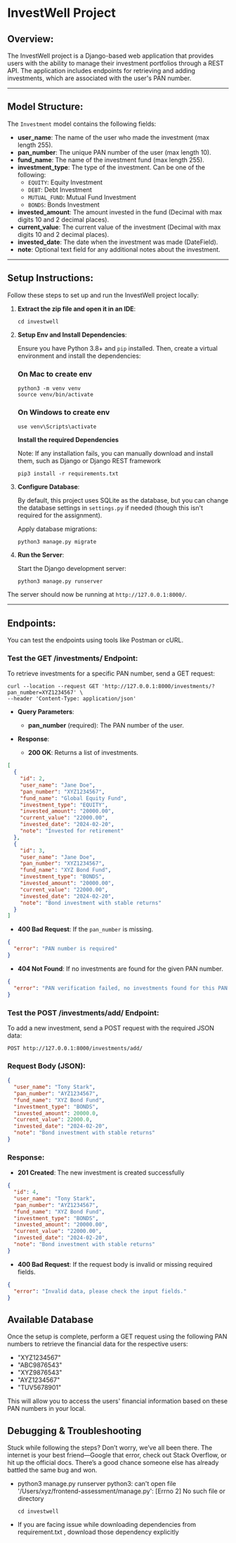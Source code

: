 # InvestWell Project

## Overview:

The InvestWell project is a Django-based web application that provides users with the ability to manage their investment portfolios through a REST API. The application includes endpoints for retrieving and adding investments, which are associated with the user's PAN number.

---

## Model Structure:

The `Investment` model contains the following fields:

- **user_name**: The name of the user who made the investment (max length 255).
- **pan_number**: The unique PAN number of the user (max length 10).
- **fund_name**: The name of the investment fund (max length 255).
- **investment_type**: The type of the investment. Can be one of the following:
  - `EQUITY`: Equity Investment
  - `DEBT`: Debt Investment
  - `MUTUAL_FUND`: Mutual Fund Investment
  - `BONDS`: Bonds Investment
- **invested_amount**: The amount invested in the fund (Decimal with max digits 10 and 2 decimal places).
- **current_value**: The current value of the investment (Decimal with max digits 10 and 2 decimal places).
- **invested_date**: The date when the investment was made (DateField).
- **note**: Optional text field for any additional notes about the investment.

---

## Setup Instructions:

Follow these steps to set up and run the InvestWell project locally:

1. **Extract the zip file and open it in an IDE**:

   ```
   cd investwell
   ```

2. **Setup Env and Install Dependencies**:

   Ensure you have Python 3.8+ and `pip` installed. Then, create a virtual environment and install the dependencies:

   ### On Mac to create env

   ```
   python3 -m venv venv
   source venv/bin/activate
   ```

   ### On Windows to create env

   ```
   use venv\Scripts\activate
   ```

   **Install the required Dependencies**

   Note: If any installation fails, you can manually download and install them, such as Django or Django REST framework

   ```
   pip3 install -r requirements.txt
   ```

3. **Configure Database**:

   By default, this project uses SQLite as the database, but you can change the database settings in `settings.py` if needed (though this isn't required for the assignment).

   Apply database migrations:

   ```
   python3 manage.py migrate
   ```

4. **Run the Server**:

   Start the Django development server:

   ```
   python3 manage.py runserver
   ```

The server should now be running at `http://127.0.0.1:8000/`.

---

## Endpoints:

You can test the endpoints using tools like Postman or cURL.

### Test the GET /investments/ Endpoint:

To retrieve investments for a specific PAN number, send a GET request:

```
curl --location --request GET 'http://127.0.0.1:8000/investments/?pan_number=XYZ1234567' \
--header 'Content-Type: application/json'
```

- **Query Parameters**:

  - **pan_number** (required): The PAN number of the user.

- **Response**:
  - **200 OK**: Returns a list of investments.

```json
[
  {
    "id": 2,
    "user_name": "Jane Doe",
    "pan_number": "XYZ1234567",
    "fund_name": "Global Equity Fund",
    "investment_type": "EQUITY",
    "invested_amount": "20000.00",
    "current_value": "22000.00",
    "invested_date": "2024-02-20",
    "note": "Invested for retirement"
  },
  {
    "id": 3,
    "user_name": "Jane Doe",
    "pan_number": "XYZ1234567",
    "fund_name": "XYZ Bond Fund",
    "investment_type": "BONDS",
    "invested_amount": "20000.00",
    "current_value": "22000.00",
    "invested_date": "2024-02-20",
    "note": "Bond investment with stable returns"
  }
]
```

- **400 Bad Request**: If the `pan_number` is missing.

```json
{
  "error": "PAN number is required"
}
```

- **404 Not Found**: If no investments are found for the given PAN number.

```json
{
  "error": "PAN verification failed, no investments found for this PAN."
}
```

### Test the POST /investments/add/ Endpoint:

To add a new investment, send a POST request with the required JSON data:

```
POST http://127.0.0.1:8000/investments/add/
```

### Request Body (JSON):

```json
{
  "user_name": "Tony Stark",
  "pan_number": "AYZ1234567",
  "fund_name": "XYZ Bond Fund",
  "investment_type": "BONDS",
  "invested_amount": 20000.0,
  "current_value": 22000.0,
  "invested_date": "2024-02-20",
  "note": "Bond investment with stable returns"
}
```

### Response:

- **201 Created**: The new investment is created successfully

```json
{
  "id": 4,
  "user_name": "Tony Stark",
  "pan_number": "AYZ1234567",
  "fund_name": "XYZ Bond Fund",
  "investment_type": "BONDS",
  "invested_amount": "20000.00",
  "current_value": "22000.00",
  "invested_date": "2024-02-20",
  "note": "Bond investment with stable returns"
}
```

- **400 Bad Request**: If the request body is invalid or missing required fields.

```json
{
  "error": "Invalid data, please check the input fields."
}
```

## Available Database

Once the setup is complete, perform a GET request using the following PAN numbers to retrieve the financial data for the respective users:

- "XYZ1234567"
- "ABC9876543"
- "XYZ9876543"
- "AYZ1234567"
- "TUV5678901"

This will allow you to access the users' financial information based on these PAN numbers in your local.

## Debugging & Troubleshooting

Stuck while following the steps? Don’t worry, we’ve all been there. The internet is your best friend—Google that error, check out Stack Overflow, or hit up the official docs. There’s a good chance someone else has already battled the same bug and won.

- python3 manage.py runserver
  python3: can't open file '/Users/xyz/frontend-assessment/manage.py': [Errno 2] No such file or directory

  ```
  cd investwell
  ```

- If you are facing issue while downloading dependencies from requirement.txt , download those dependency explicitly
